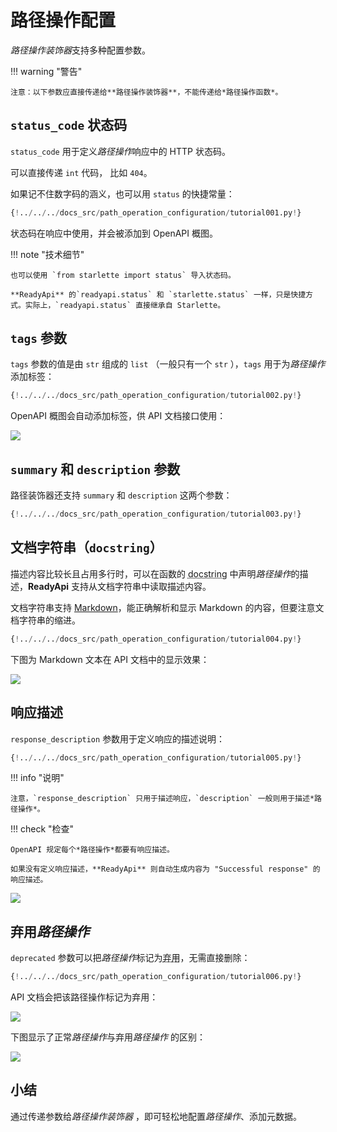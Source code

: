 # 路径操作配置

*路径操作装饰器*支持多种配置参数。

!!! warning "警告"

    注意：以下参数应直接传递给**路径操作装饰器**，不能传递给*路径操作函数*。

## `status_code` 状态码

`status_code` 用于定义*路径操作*响应中的 HTTP 状态码。

可以直接传递 `int` 代码， 比如 `404`。

如果记不住数字码的涵义，也可以用 `status` 的快捷常量：

```Python hl_lines="3  17"
{!../../../docs_src/path_operation_configuration/tutorial001.py!}
```

状态码在响应中使用，并会被添加到 OpenAPI 概图。

!!! note "技术细节"

    也可以使用 `from starlette import status` 导入状态码。

    **ReadyApi** 的`readyapi.status` 和 `starlette.status` 一样，只是快捷方式。实际上，`readyapi.status` 直接继承自 Starlette。

## `tags` 参数

`tags` 参数的值是由 `str` 组成的 `list` （一般只有一个 `str` ），`tags` 用于为*路径操作*添加标签：

```Python hl_lines="17  22  27"
{!../../../docs_src/path_operation_configuration/tutorial002.py!}
```

OpenAPI 概图会自动添加标签，供 API 文档接口使用：

<img src="/img/tutorial/path-operation-configuration/image01.png">

## `summary` 和 `description` 参数

路径装饰器还支持 `summary` 和 `description` 这两个参数：

```Python hl_lines="20-21"
{!../../../docs_src/path_operation_configuration/tutorial003.py!}
```

## 文档字符串（`docstring`）

描述内容比较长且占用多行时，可以在函数的 <abbr title="函数中作为第一个表达式，用于文档目的的一个多行字符串（并没有被分配个任何变量）">docstring</abbr> 中声明*路径操作*的描述，**ReadyApi** 支持从文档字符串中读取描述内容。

文档字符串支持 <a href="https://en.wikipedia.org/wiki/Markdown" class="external-link" target="_blank">Markdown</a>，能正确解析和显示 Markdown 的内容，但要注意文档字符串的缩进。

```Python hl_lines="19-27"
{!../../../docs_src/path_operation_configuration/tutorial004.py!}
```

下图为 Markdown 文本在 API 文档中的显示效果：

<img src="/img/tutorial/path-operation-configuration/image02.png">

## 响应描述

`response_description` 参数用于定义响应的描述说明：

```Python hl_lines="21"
{!../../../docs_src/path_operation_configuration/tutorial005.py!}
```

!!! info "说明"

    注意，`response_description` 只用于描述响应，`description` 一般则用于描述*路径操作*。

!!! check "检查"

    OpenAPI 规定每个*路径操作*都要有响应描述。

    如果没有定义响应描述，**ReadyApi** 则自动生成内容为 "Successful response" 的响应描述。

<img src="/img/tutorial/path-operation-configuration/image03.png">

## 弃用*路径操作*

`deprecated` 参数可以把*路径操作*标记为<abbr title="过时，建议不要使用">弃用</abbr>，无需直接删除：

```Python hl_lines="16"
{!../../../docs_src/path_operation_configuration/tutorial006.py!}
```

API 文档会把该路径操作标记为弃用：

<img src="/img/tutorial/path-operation-configuration/image04.png">

下图显示了正常*路径操作*与弃用*路径操作* 的区别：

<img src="/img/tutorial/path-operation-configuration/image05.png">

## 小结

通过传递参数给*路径操作装饰器* ，即可轻松地配置*路径操作*、添加元数据。
